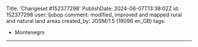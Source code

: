 Title: 'Changeset #152377298'
PublishDate: 2024-06-07T13:38:02Z
id: 152377298
user: ljubop
comment: modified, improved and mapped rural and natural land areas
created_by: JOSM/1.5 (19096 en_GB)
tags:
- Montenegro

---

